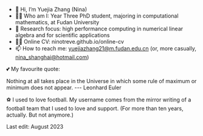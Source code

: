 - 👋 Hi, I’m Yuejia Zhang (Nina)
- 👩‍🎓 Who am I: Year Three PhD student, majoring in computational mathematics, at Fudan University
- 👀 Research focus: high performance computing in numerical linear algebra and for scientific applications
- 👩‍💻 Online CV: ninotreve.github.io/online-cv
- 📫 How to reach me: yuejiazhang21@m.fudan.edu.cn (or, more casually, nina_shanghai@hotmail.com)

<!---
ninotreve/ninotreve is a ✨ special ✨ repository because its `README.md` (this file) appears on your GitHub profile.
You can click the Preview link to take a look at your changes.
--->

💕 My favourite quote:

Nothing at all takes place in the Universe in which some rule of maximum or minimum does not appear.
--- Leonhard Euler 

⚽️ I used to love football. My username comes from the mirror writing of a football team that I used to love and support. (For more than ten years, actually. But not anymore.)

Last edit: August 2023